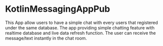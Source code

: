 # KotlinMessagingAppPub
This App allow users to have a simple chat with every users that registered under the same database. The app providing simple chatting feature with realtime
database and live data refresh function. The user can receive the message/text instantly in the chat room.

